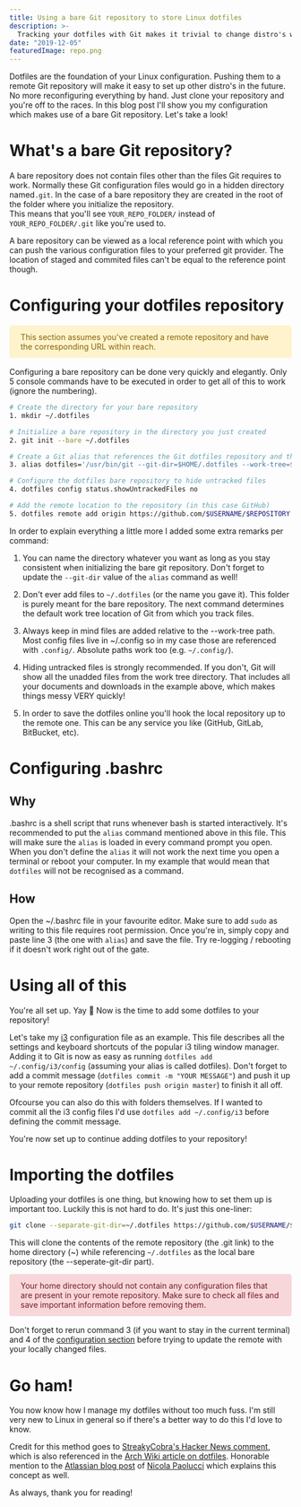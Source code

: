 ```yaml
---
title: Using a bare Git repository to store Linux dotfiles
description: >-
  Tracking your dotfiles with Git makes it trivial to change distro's without having to manually reconfigure your setup. Here's how I do this efficiently!
date: "2019-12-05"
featuredImage: repo.png
---
```


Dotfiles are the foundation of your Linux configuration. Pushing them to a remote Git repository will make it easy to set up other distro's in the future. No more reconfiguring everything by hand. Just clone your repository and you're off to the races. In this blog post I'll show you my configuration which makes use of a bare Git repository. Let's take a look!

# What's a bare Git repository?
A bare repository does not contain files other than the files Git requires to work. Normally these Git configuration files would go in a hidden directory named```.git```. In the case of a bare repository they are created in the root of the folder where you initialize the repository.  
This means that you'll see ```YOUR_REPO_FOLDER/``` instead of ```YOUR_REPO_FOLDER/.git``` like you're used to.

A bare repository can be viewed as a local reference point with which you can push the various configuration files to your preferred git provider. The location of staged and commited files can't be equal to the reference point though.

# Configuring your dotfiles repository

<div style="color: #856404; background-color: #fff3cd; border-color: #ffeeba; padding: .75rem 1.25rem; margin-bottom: 1rem; border: 1px solid transparent border-top-color: transparent; border-right-color: transparent; border-bottom-color: transparent; border-left-color: transparent; border-radius: .25rem;" role="alert">
  This section assumes you've created a remote repository and have the corresponding URL within reach.
</div>

Configuring a bare repository can be done very quickly and elegantly. Only 5 console commands have to be executed in order to get all of this to work (ignore the numbering).

```sh
# Create the directory for your bare repository
1. mkdir ~/.dotfiles

# Initialize a bare repository in the directory you just created
2. git init --bare ~/.dotfiles

# Create a Git alias that references the Git dotfiles repository and the local root directory from which Git adds files by default
3. alias dotfiles='/usr/bin/git --git-dir=$HOME/.dotfiles --work-tree=$HOME'

# Configure the dotfiles bare repository to hide untracked files
4. dotfiles config status.showUntrackedFiles no

# Add the remote location to the repository (in this case GitHub) 
5. dotfiles remote add origin https://github.com/$USERNAME/$REPOSITORY.git
```

In order to explain everything a little more I added some extra remarks per command:

1. You can name the directory whatever you want as long as you stay consistent when initializing the bare git repository. Don't forget to update the ```--git-dir``` value of the ```alias``` command as well!

2. Don't ever add files to ```~/.dotfiles``` (or the name you gave it). This folder is purely meant for the bare repository. The next command determines the default work tree location of Git from which you track files.

3. Always keep in mind files are added relative to the --work-tree path. Most config files live in ~/.config so in my case those are referenced with ```.config/```. Absolute paths work too (e.g. ```~/.config/```).

4. Hiding untracked files is strongly recommended. If you don't, Git will show all the unadded files from the work tree directory. That includes all your documents and downloads in the example above, which makes things messy VERY quickly!

5. In order to save the dotfiles online you'll hook the local repository up to the remote one. This can be any service you like (GitHub, GitLab, BitBucket, etc).

# Configuring .bashrc

## Why
.bashrc is a shell script that runs whenever bash is started interactively. It's recommended to put the ```alias``` command mentioned above in this file. 
This will make sure the ```alias``` is loaded in every command prompt you open. When you don't define the ```alias``` it will not work the next time you open a terminal or reboot your computer. In my example that would mean that ```dotfiles``` will not be recognised as a command.

## How
Open the ~/.bashrc file in your favourite editor. Make sure to add ```sudo``` as writing to this file requires root permission. Once you're in, simply copy and paste line 3 (the one with ```alias```) and save the file.
Try re-logging / rebooting if it doesn't work right out of the gate.

# Using all of this
You're all set up. Yay 🎉
Now is the time to add some dotfiles to your repository!

Let's take my [i3](https://i3wm.org/docs/userguide.html) configuration file as an example. This file describes all the settings and keyboard shortcuts of the popular i3 tiling window manager.  
Adding it to Git is now as easy as running ```dotfiles add ~/.config/i3/config``` (assuming your alias is called dotfiles). Don't forget to add a commit message (```dotfiles commit -m "YOUR MESSAGE"```) and push it up to your remote repository (```dotfiles push origin master```) to finish it all off.

Ofcourse you can also do this with folders themselves. If I wanted to commit all the i3 config files I'd use ```dotfiles add ~/.config/i3``` before defining the commit message.

You're now set up to continue adding dotfiles to your repository!

# Importing the dotfiles
Uploading your dotfiles is one thing, but knowing how to set them up is important too. Luckily this is not hard to do. It's just this one-liner:

```bash
git clone --separate-git-dir=~/.dotfiles https://github.com/$USERNAME/$REPOSITORY.git ~
```
This will clone the contents of the remote repository (the .git link) to the home directory (~) while referencing ```~/.dotfiles``` as the local bare repository (the --seperate-git-dir part).

<div style="color: #721c24; background-color: #f8d7da; border-color: #f5c6cb; padding: .75rem 1.25rem; margin-bottom: 1rem; border: 1px solid transparent border-top-color: transparent; border-right-color: transparent; border-bottom-color: transparent; border-left-color: transparent; border-radius: .25rem;" role="alert">
  Your home directory should not contain any configuration files that are present in your remote repository. Make sure to check all files and save important information before removing them.
</div>

Don't forget to rerun command 3 (if you want to stay in the current terminal) and 4 of the [configuration section](#configuring-your-dotfiles-repository) before trying to update the remote with your locally changed files.

# Go ham!
You now know how I manage my dotfiles without too much fuss. I'm still very new to Linux in general so if there's a better way to do this I'd love to know.

Credit for this method goes to [StreakyCobra's Hacker News comment](https://news.ycombinator.com/item?id=11070797), which is also referenced in the [Arch Wiki article on dotfiles](https://wiki.archlinux.org/index.php/Dotfiles#Tracking_dotfiles_directly_with_Git). 
Honorable mention to the [Atlassian blog post](https://www.atlassian.com/git/tutorials/dotfiles) of [Nicola Paolucci](https://twitter.com/durdn) which explains this concept as well.

As always, thank you for reading!